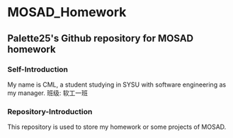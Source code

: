 # MOSAD_Homework
## Palette25's Github repository for MOSAD homework

### Self-Introduction

My name is CML, a student studying in SYSU with software engineering as my manager.
班级: 软工一班

### Repository-Introduction

This repository is used to store my homework or some projects of MOSAD.

